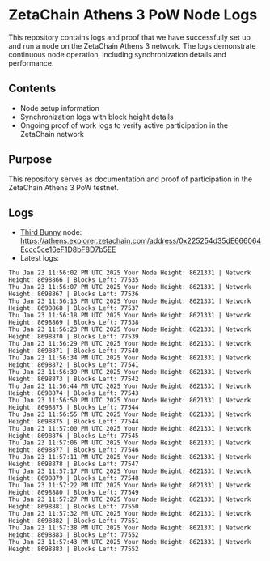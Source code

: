 # ZetaChain Athens 3 PoW Node Logs
This repository contains logs and proof that we have successfully set up and run a node on the ZetaChain Athens 3 network. The logs demonstrate continuous node operation, including synchronization details and performance.

## Contents
- Node setup information
- Synchronization logs with block height details
- Ongoing proof of work logs to verify active participation in the ZetaChain network

## Purpose
This repository serves as documentation and proof of participation in the ZetaChain Athens 3 PoW testnet.

## Logs

- [Third Bunny](https://thirdbunny.xyz/) node: https://athens.explorer.zetachain.com/address/0x225254d35dE666064Eccc5ce16eF1D8bF8D7b5EE
- Latest logs:
```
Thu Jan 23 11:56:02 PM UTC 2025 Your Node Height: 8621331 | Network Height: 8698866 | Blocks Left: 77535
Thu Jan 23 11:56:07 PM UTC 2025 Your Node Height: 8621331 | Network Height: 8698867 | Blocks Left: 77536
Thu Jan 23 11:56:13 PM UTC 2025 Your Node Height: 8621331 | Network Height: 8698868 | Blocks Left: 77537
Thu Jan 23 11:56:18 PM UTC 2025 Your Node Height: 8621331 | Network Height: 8698869 | Blocks Left: 77538
Thu Jan 23 11:56:23 PM UTC 2025 Your Node Height: 8621331 | Network Height: 8698870 | Blocks Left: 77539
Thu Jan 23 11:56:29 PM UTC 2025 Your Node Height: 8621331 | Network Height: 8698871 | Blocks Left: 77540
Thu Jan 23 11:56:34 PM UTC 2025 Your Node Height: 8621331 | Network Height: 8698872 | Blocks Left: 77541
Thu Jan 23 11:56:39 PM UTC 2025 Your Node Height: 8621331 | Network Height: 8698873 | Blocks Left: 77542
Thu Jan 23 11:56:44 PM UTC 2025 Your Node Height: 8621331 | Network Height: 8698874 | Blocks Left: 77543
Thu Jan 23 11:56:50 PM UTC 2025 Your Node Height: 8621331 | Network Height: 8698875 | Blocks Left: 77544
Thu Jan 23 11:56:55 PM UTC 2025 Your Node Height: 8621331 | Network Height: 8698875 | Blocks Left: 77544
Thu Jan 23 11:57:00 PM UTC 2025 Your Node Height: 8621331 | Network Height: 8698876 | Blocks Left: 77545
Thu Jan 23 11:57:06 PM UTC 2025 Your Node Height: 8621331 | Network Height: 8698877 | Blocks Left: 77546
Thu Jan 23 11:57:11 PM UTC 2025 Your Node Height: 8621331 | Network Height: 8698878 | Blocks Left: 77547
Thu Jan 23 11:57:17 PM UTC 2025 Your Node Height: 8621331 | Network Height: 8698879 | Blocks Left: 77548
Thu Jan 23 11:57:22 PM UTC 2025 Your Node Height: 8621331 | Network Height: 8698880 | Blocks Left: 77549
Thu Jan 23 11:57:27 PM UTC 2025 Your Node Height: 8621331 | Network Height: 8698881 | Blocks Left: 77550
Thu Jan 23 11:57:32 PM UTC 2025 Your Node Height: 8621331 | Network Height: 8698882 | Blocks Left: 77551
Thu Jan 23 11:57:38 PM UTC 2025 Your Node Height: 8621331 | Network Height: 8698883 | Blocks Left: 77552
Thu Jan 23 11:57:43 PM UTC 2025 Your Node Height: 8621331 | Network Height: 8698883 | Blocks Left: 77552
```
